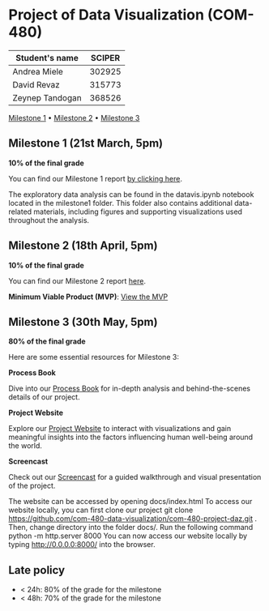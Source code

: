 # Project of Data Visualization (COM-480)

| Student's name | SCIPER |
| -------------- | ------ |
| Andrea Miele | 302925 |
| David Revaz | 315773 |
| Zeynep Tandogan | 368526 |

[Milestone 1](#milestone-1) • [Milestone 2](#milestone-2) • [Milestone 3](#milestone-3)

## Milestone 1 (21st March, 5pm)

**10% of the final grade**

You can find our Milestone 1 report [by clicking here](milestone1/milestone1_report_DAZ.pdf).

The exploratory data analysis can be found in the datavis.ipynb notebook located in the milestone1 folder. This folder also contains additional data-related materials, including figures and supporting visualizations used throughout the analysis.

## Milestone 2 (18th April, 5pm)

**10% of the final grade**

You can find our Milestone 2 report [here](milestone2/DAZ_milestone2.pdf).

**Minimum Viable Product (MVP)**: [View the MVP](https://com-480-data-visualization.github.io/com-480-project-daz/)


## Milestone 3 (30th May, 5pm)

**80% of the final grade**

Here are some essential resources for Milestone 3:

**Process Book**

Dive into our [Process Book]() for in-depth analysis and behind-the-scenes details of our project.

**Project Website**  

Explore our [Project Website](https://com-480-data-visualization.github.io/com-480-project-daz/index.html) to interact with visualizations and gain meaningful insights into the factors influencing human well-being around the world.

**Screencast** 

Check out our [Screencast]() for a guided walkthrough and visual presentation of the project.


The website can be accessed by opening docs/index.html
To access our website locally, you can first clone our project git clone https://github.com/com-480-data-visualization/com-480-project-daz.git . Then, change directory into the folder docs/. Run the following command python -m http.server 8000 You can now access our website locally by typing http://0.0.0.0:8000/ into the browser.

## Late policy

- < 24h: 80% of the grade for the milestone
- < 48h: 70% of the grade for the milestone

